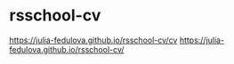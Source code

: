 # rsschool-cv
 https://julia-fedulova.github.io/rsschool-cv/cv
 https://julia-fedulova.github.io/rsschool-cv/

